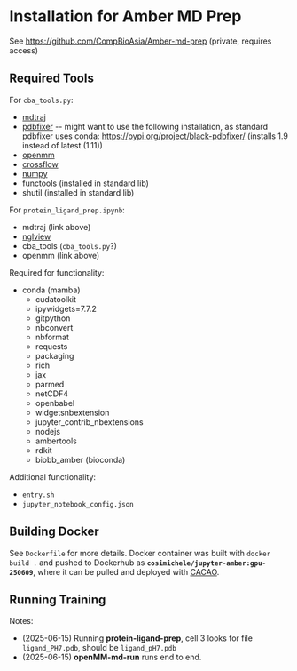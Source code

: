 # Installation for Amber MD Prep

See https://github.com/CompBioAsia/Amber-md-prep (private, requires access)

## Required Tools

For `cba_tools.py`:
- [mdtraj](https://mdtraj.org/1.9.3/installation.html)
- [pdbfixer](https://github.com/openmm/pdbfixer) -- might want to use the following installation, as standard pdbfixer uses conda: https://pypi.org/project/black-pdbfixer/ (installs 1.9 instead of latest (1.11))
- [openmm](http://docs.openmm.org/latest/userguide/application/01_getting_started.html#installing-openmm)
- [crossflow](https://pypi.org/project/crossflow/)
- [numpy](https://pypi.org/project/numpy/)
- functools (installed in standard lib)
- shutil (installed in standard lib)

For `protein_ligand_prep.ipynb`:
- mdtraj (link above)
- [nglview](https://github.com/nglviewer/nglview)
- cba_tools (`cba_tools.py`?)
- openmm (link above)

Required for functionality:
- conda (mamba)
    - cudatoolkit
    - ipywidgets=7.7.2 
    - gitpython 
    - nbconvert 
    - nbformat 
    - requests 
    - packaging 
    - rich 
    - jax 
    - parmed 
    - netCDF4 
    - openbabel 
    - widgetsnbextension 
    - jupyter_contrib_nbextensions 
    - nodejs
    - ambertools
    - rdkit
    - biobb_amber (bioconda)

Additional functionality:
- `entry.sh`
- `jupyter_notebook_config.json`

## Building Docker
See `Dockerfile` for more details. Docker container was built with `docker build .` and pushed to Dockerhub as **`cosimichele/jupyter-amber:gpu-250609`**, where it can be pulled and deployed with [CACAO](https://cacao.jetstream-cloud.org/).

## Running Training

Notes:
- (2025-06-15) Running **protein-ligand-prep**,  cell 3 looks for file `ligand_PH7.pdb`, should be `ligand_pH7.pdb`
- (2025-06-15) **openMM-md-run** runs end to end.